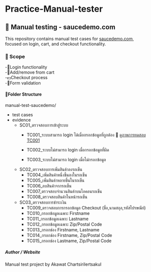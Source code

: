 # Practice-Manual-tester
## 🧪 Manual testing - saucedemo.com
This repository contains manual test cases for [saucedemo.com](https://www.saucedemo.com),  
focused on login, cart, and checkout functionality.

### 🎯 Scope
-🔑Login functionality<br>
-🛒Add/remove from cart<br>
-💵Checkout process<br>
-📝Form validation<br>

#### 📁Folder Structure
manual-test-saucedemo/  
- test cases  
- evidence  
   - SC01_ตรวจสอบการเข้าสู่ระบบ
      - TC001_ระบบสามารถ login ได้เมื่อกรอกข้อมูลที่ถูกต้อง 📎 [ดูภาพการทดสอบ TC001](./evidence/swag-test-evidence/SWAG_evidence/SC01_ตรวจสอบการเข้าสู่ระบบ/TC001_valid_login/A_หน้าlogin.jpg)



      - TC002_ระบบไม่สามารถ login เมื่อกรอกข้อมูลที่ผิด
      - TC003_ระบบไม่สามารถ login เมื่อไม่กรอกข้อมูล
   - SC02_ตรวจสอบการเพิ่มสินค้าลงรถเข็น
      - TC004_เพิ่มสินค้าหนึ่งชิ้นลงในรถเข็น
      - TC005_เพิ่มสินค้าหลายชิ้นในรถเข็น
      - TC006_ลบสินค้าจากรถเข็น
      - TC007_ตรวจสอบจำนวนสินค้าบนไอคอนรถเข็น
      - TC008_ตรวจสอบสินค้าในหน้ารถเข็น
   - SC03_ตรวจสอบการชำระเงิน
      - TC009_ตรวจสอบการกรอกข้อมูล Checkout (ชื่อ,นามสกุล,รหัสไปรษณีย์)
      - TC010_กรอกข้อมูลเฉพาะ Firstname
      - TC011_กรอกข้อมูลเฉพาะ Lastname
      - TC012_กรอกข้อมูลเฉพาะ Zip/Postal Code
      - TC013_กรอกช่อง Firstname, Lastname
      - TC014_กรอกช่อง Firstname, Zip/Postal Code
      - TC015_กรอกช่อง Lastname, Zip/Postal Code

##### Author / Website
Manual test project by Akawat Chartsirilertsakul

